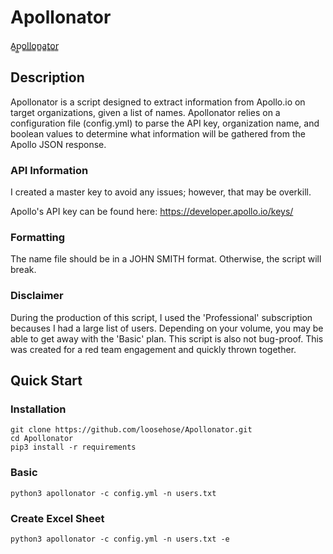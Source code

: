 # Apollonator
A̳p̳o̳l̳l̳o̳n̳a̳t̳o̳r̳
## Description

Apollonator is a script designed to extract information from Apollo.io on target organizations, given a list of names. Apollonator relies on a configuration file (config.yml) to parse the API key, organization name, and boolean values to determine what information will be gathered from the Apollo JSON response. 

### API Information
I created a master key to avoid any issues; however, that may be overkill.

Apollo's API key can be found here: https://developer.apollo.io/keys/

### Formatting

The name file should be in a JOHN SMITH format. Otherwise, the script will break. 

### Disclaimer

During the production of this script, I used the 'Professional' subscription becauses I had a large list of users. Depending on your volume, you may be able to get away with the 'Basic' plan. This script is also not bug-proof. This was created for a red team engagement and quickly thrown together.

## Quick Start

### Installation

```
git clone https://github.com/loosehose/Apollonator.git
cd Apollonator
pip3 install -r requirements
```

### Basic 

```
python3 apollonator -c config.yml -n users.txt
```

### Create Excel Sheet

```
python3 apollonator -c config.yml -n users.txt -e
```

